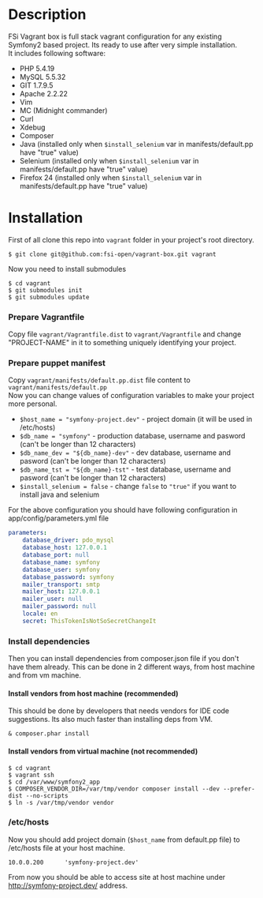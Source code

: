 # Description
FSi Vagrant box is full stack vagrant configuration for any existing Symfony2 based project. Its ready to use after
very simple installation.  
It includes following software: 

* PHP 5.4.19 
* MySQL 5.5.32
* GIT 1.7.9.5
* Apache 2.2.22
* Vim
* MC (Midnight commander)
* Curl
* Xdebug
* Composer
* Java (installed only when ``$install_selenium`` var in manifests/default.pp have "true" value)
* Selenium (installed only when ``$install_selenium`` var in manifests/default.pp have "true" value)
* Firefox 24 (installed only when ``$install_selenium`` var in manifests/default.pp have "true" value)

# Installation

First of all clone this repo into ``vagrant`` folder in your project's root directory. 

```
$ git clone git@github.com:fsi-open/vagrant-box.git vagrant
```

Now you need to install submodules

```
$ cd vagrant
$ git submodules init
$ git submodules update
```

### Prepare Vagrantfile

Copy file ``vagrant/Vagrantfile.dist`` to ``vagrant/Vagrantfile`` and change "PROJECT-NAME" in it to something uniquely
identifying your project.

### Prepare puppet manifest

Copy ``vagrant/manifests/default.pp.dist`` file content to ``vagrant/manifests/default.pp``  
Now you can change values of configuration variables to make your project more personal.

* ``$host_name = "symfony-project.dev"`` - project domain (it will be used in /etc/hosts) 
* ``$db_name = "symfony"`` - production database, username and pasword (can't be longer than 12 characters) 
* ``$db_name_dev = "${db_name}-dev"`` - dev database, username and pasword (can't be longer than 12 characters)
* ``$db_name_tst = "${db_name}-tst"`` - test database, username and pasword (can't be longer than 12 characters)
* ``$install_selenium = false`` - change ``false`` to ``"true"`` if you want to install java and selenium

For the above configuration you should have following configuration in app/config/parameters.yml file 

```yml
parameters:
    database_driver: pdo_mysql
    database_host: 127.0.0.1
    database_port: null
    database_name: symfony
    database_user: symfony
    database_password: symfony
    mailer_transport: smtp
    mailer_host: 127.0.0.1
    mailer_user: null
    mailer_password: null
    locale: en
    secret: ThisTokenIsNotSoSecretChangeIt
```

### Install dependencies

Then you can install dependencies from composer.json file if you don't have them already.
This can be done in 2 different ways, from host machine and from vm machine.

#### Install vendors from host machine (recommended) 

This should be done by developers that needs vendors for IDE code suggestions. Its also much faster than
installing deps from VM.

```
& composer.phar install
```

#### Install vendors from virtual machine (not recommended) 

```
$ cd vagrant
$ vagrant ssh
$ cd /var/www/symfony2_app
$ COMPOSER_VENDOR_DIR=/var/tmp/vendor composer install --dev --prefer-dist --no-scripts
$ ln -s /var/tmp/vendor vendor
```

### /etc/hosts

Now you should add project domain (``$host_name`` from default.pp file) to /etc/hosts file at your host machine. 

```
10.0.0.200      'symfony-project.dev'
```

From now you should be able to access site at host machine under http://symfony-project.dev/ address.
